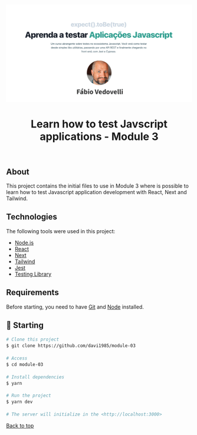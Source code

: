 <div align="center" id="top"> 
  <img src="./public/img.png" alt="Curso Javascript Testes Modulo 3" />
</div>

<h1 align="center">Learn how to test Javscript applications - Module 3</h1>
<br>

## About

This project contains the initial files to use in Module 3 where is possible to learn how to test Javascript application development with React, Next and Tailwind.

## Technologies

The following tools were used in this project:

- [Node.js](https://nodejs.org/en/)
- [React](https://pt-br.reactjs.org/)
- [Next](https://nextjs.org/)
- [Tailwind](https://tailwindcss.com/)
- [Jest](https://jestjs.io/)
- [Testing Library](https://testing-library.com/)

## Requirements

Before starting, you need to have [Git](https://git-scm.com) and [Node](https://nodejs.org/en/) installed.

## :checkered_flag: Starting

```bash
# Clone this project
$ git clone https://github.com/davi1985/module-03

# Access
$ cd module-03

# Install dependencies
$ yarn

# Run the project
$ yarn dev

# The server will initialize in the <http://localhost:3000>
```

<a href="#top">Back to top</a>
